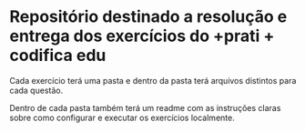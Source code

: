 # Repositório destinado a resolução e entrega dos exercícios do +prati + codifica edu

Cada exercício terá uma pasta e dentro da pasta terá arquivos distintos para cada questão.

Dentro de cada pasta também terá um readme com as  instruções claras sobre como configurar e executar os exercícios localmente.